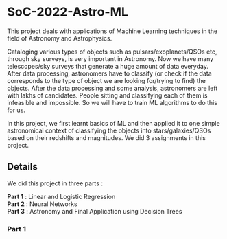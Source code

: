 # SoC-2022-Astro-ML
This project deals with applications of Machine Learning techniques in the field of Astronomy and Astrophysics.

Cataloging various types of objects such as pulsars/exoplanets/QSOs etc, through sky surveys, is very important in Astronomy. Now we have many telescopes/sky surveys that generate a huge amount of data everyday. After data processing, astronomers have to classify (or check if the data corresponds to the type of object we are looking for/trying to find) the objects. After the data processing and some analysis, astronomers are left with lakhs of candidates. People sitting and classifying each of them is infeasible and impossible. So we will have to train ML algorithms to do this for us. 

In this project, we first learnt basics of ML and then applied it to one simple astronomical context of classifying the objects into stars/galaxies/QSOs based on their redshifts and magnitudes. We did 3 assignments in this project.

## Details

We did this project in three parts :

**Part 1** : Linear and Logistic Regression \
**Part 2** : Neural Networks \
**Part 3** : Astronomy and Final Application using Decision Trees

### Part 1

